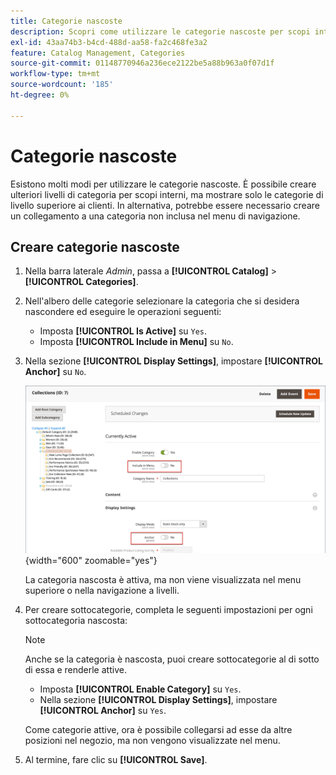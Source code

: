 ```yaml
---
title: Categorie nascoste
description: Scopri come utilizzare le categorie nascoste per scopi interni o per creare un collegamento a una categoria non inclusa nel menu di navigazione.
exl-id: 43aa74b3-b4cd-488d-aa58-fa2c468fe3a2
feature: Catalog Management, Categories
source-git-commit: 01148770946a236ece2122be5a88b963a0f07d1f
workflow-type: tm+mt
source-wordcount: '185'
ht-degree: 0%

---
```


# Categorie nascoste

Esistono molti modi per utilizzare le categorie nascoste. È possibile creare ulteriori livelli di categoria per scopi interni, ma mostrare solo le categorie di livello superiore ai clienti. In alternativa, potrebbe essere necessario creare un collegamento a una categoria non inclusa nel menu di navigazione.

## Creare categorie nascoste

1. Nella barra laterale _Admin_, passa a **[!UICONTROL Catalog]** > **[!UICONTROL Categories]**.

1. Nell&#39;albero delle categorie selezionare la categoria che si desidera nascondere ed eseguire le operazioni seguenti:

   - Imposta **[!UICONTROL Is Active]** su `Yes`.
   - Imposta **[!UICONTROL Include in Menu]** su `No`.

1. Nella sezione **[!UICONTROL Display Settings]**, impostare **[!UICONTROL Anchor]** su `No`.

   ![Categoria nascosta](./assets/hidden-categories.png){width="600" zoomable="yes"}

   La categoria nascosta è attiva, ma non viene visualizzata nel menu superiore o nella navigazione a livelli.

1. Per creare sottocategorie, completa le seguenti impostazioni per ogni sottocategoria nascosta:

   >[!NOTE]
   >
   >Anche se la categoria è nascosta, puoi creare sottocategorie al di sotto di essa e renderle attive.

   - Imposta **[!UICONTROL Enable Category]** su `Yes`.
   - Nella sezione **[!UICONTROL Display Settings]**, impostare **[!UICONTROL Anchor]** su `Yes`.

   Come categorie attive, ora è possibile collegarsi ad esse da altre posizioni nel negozio, ma non vengono visualizzate nel menu.

1. Al termine, fare clic su **[!UICONTROL Save]**.
